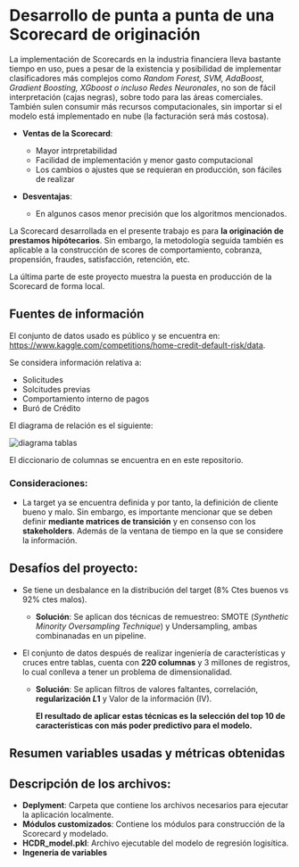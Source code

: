 # Desarrollo de punta a punta de una Scorecard de originación
La implementación de Scorecards en la industria financiera lleva bastante tiempo en uso, pues a pesar de la existencia y posibilidad de implementar clasificadores más complejos como *Random Forest, SVM, AdaBoost, Gradient Boosting, XGboost o incluso Redes Neuronales*, no son de fácil interpretación (cajas negras), sobre todo para las áreas comerciales. También sulen consumir más recursos computacionales, sin importar si el modelo está implementado en nube (la facturación será más costosa).
* **Ventas de la Scorecard**:
    * Mayor intrpretabilidad
    * Facilidad de implementación y menor gasto computacional
    * Los cambios o ajustes que se requieran en producción, son fáciles de realizar
   
* **Desventajas**:
    * En algunos casos menor precisión que los algoritmos mencionados.
      
La Scorecard desarrollada en el presente trabajo es para **la originación de prestamos hipótecarios**. Sin embargo, la metodología seguida también es aplicable a la construcción de scores de comportamiento, cobranza, propensión, fraudes, satisfacción, retención, etc. 

La última parte de este proyecto muestra la puesta en producción de la Scorecard de forma local.

## Fuentes de información
El conjunto de datos usado es público y se encuentra en: https://www.kaggle.com/competitions/home-credit-default-risk/data. 

Se considera información relativa a:
* Solicitudes
* Solcitudes previas
* Comportamiento interno de pagos
* Buró de Crédito
  
El diagrama de relación es el siguiente:

![diagrama tablas](https://github.com/angujoma/ScoreCard-Project/assets/141785336/7a08cff0-3d8a-487a-970c-3b3bec8382b6)

El diccionario de columnas se encuentra en en este repositorio. 

### Consideraciones:
* La target ya se encuentra definida y por tanto, la definición de cliente bueno y malo. Sin embargo, es importante mencionar que se deben definir **mediante matrices de transición** y en consenso con los **stakeholders**. Además de la ventana de tiempo en la que se considere la información.

## Desafíos del proyecto:
* Se tiene un desbalance en la distribución del target (8% Ctes buenos vs 92% ctes malos).
    * **Solución**: Se aplican dos técnicas de remuestreo: SMOTE (*Synthetic Minority Oversampling Technique*) y Undersampling, ambas combinanadas en un pipeline.

* El conjunto de datos después de realizar ingeniería de características y cruces entre tablas,  cuenta con **220 columnas** y 3 millones de registros, lo cual conlleva a tener un problema de dimensionalidad.
    * **Solución**: Se aplican filtros de valores faltantes, correlación, **regularización $L1$** y Valor de la información (IV).
    
      **El resultado de aplicar estas técnicas es la selección del top 10 de características con más poder predictivo para el modelo.**

## Resumen variables usadas y métricas obtenidas


## Descripción de los archivos:
* **Deplyment**: Carpeta que contiene los archivos necesarios para ejecutar la aplicación localmente.
* **Módulos customizados**: Contiene los módulos para construcción de la Scorecard y modelado.
* **HCDR_model.pkl**: Archivo ejecutable del modelo de regresión logisítica.
* **Ingeneria de variables**


      
  


